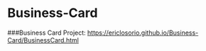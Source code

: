 # Business-Card
###Business Card Project: https://ericlosorio.github.io/Business-Card/BusinessCard.html
